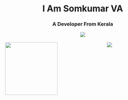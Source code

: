 <h1 align="center">I Am Somkumar VA</h1>
<h3 align="center">A Developer From Kerala</h3>

<div align="center" margin-bottom="10px">
  <a href="https://github.com/ryo-ma/github-profile-trophy">
    <img align="center" src="https://github-profile-trophy.vercel.app/?username=somkumarav&theme=gruvbox&margin-w=15&margin-h=15&column=6"/>
  </a>
</div>

</br>

<div align="center">
  <img height="170" align="left" src="https://github-readme-stats.vercel.app/api?username=somkumarav&count_private=true&include_all_commits=true&theme=tokyonight"/>
  <img src="https://github-readme-stats.vercel.app/api/top-langs/?username=somkumarav&count_private=true&layout=compact&theme=onedark&langs_count=20" />
</div>

</br>

<!-- <p align="left">
  <img src="https://komarev.com/ghpvc/?username=somkumarav&label=Profile%20views&color=0e75b6&style=flat" />
</p> -->
